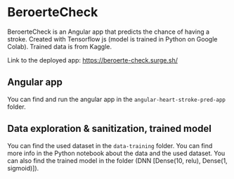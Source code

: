 # BeroerteCheck
BeroerteCheck is an Angular app that predicts the chance of having a stroke. Created with Tensorflow js (model is trained in Python on Google Colab). Trained data is from Kaggle.

Link to the deployed app: https://beroerte-check.surge.sh/

## Angular app
You can find and run the angular app in the <code>angular-heart-stroke-pred-app</code> folder.

## Data exploration & sanitization, trained model
You can find the used dataset in the <code>data-training</code> folder. You can find more info in the Python notebook about the data and the used dataset. You can also find the trained model in the folder (DNN [Dense(10, relu), Dense(1, sigmoid)]).
